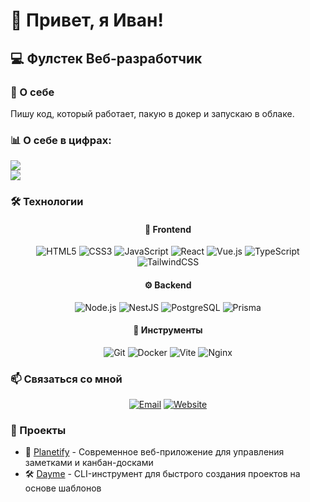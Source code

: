 # 👋 Привет, я Иван!

## 💻 Фулстек Веб-разработчик

### 🚀 О себе
Пишу код, который работает, пакую в докер и запускаю в облаке.



### 📊 О себе в цифрах:
![](https://github-readme-streak-stats.herokuapp.com/?user=LisovskiyIvan&theme=tokyonight&hide_border=false)<br/>
![](https://github-readme-stats.vercel.app/api/top-langs/?username=LisovskiyIvan&theme=tokyonight&hide_border=false&include_all_commits=true&count_private=true&layout=compact)


### 🛠 Технологии

<div align="center">

#### 🎨 Frontend
![HTML5](https://img.shields.io/badge/-HTML5-E34F26?style=flat-square&logo=html5&logoColor=white)
![CSS3](https://img.shields.io/badge/-CSS3-1572B6?style=flat-square&logo=css3)
![JavaScript](https://img.shields.io/badge/-JavaScript-F7DF1E?style=flat-square&logo=javascript&logoColor=black)
![React](https://img.shields.io/badge/-React-61DAFB?style=flat-square&logo=react&logoColor=black)
![Vue.js](https://img.shields.io/badge/-Vue.js-4FC08D?style=flat-square&logo=vue.js&logoColor=white)
![TypeScript](https://img.shields.io/badge/-TypeScript-3178C6?style=flat-square&logo=typescript&logoColor=white)
![TailwindCSS](https://img.shields.io/badge/-TailwindCSS-38B2AC?style=flat-square&logo=tailwind-css&logoColor=white)

#### ⚙️ Backend
![Node.js](https://img.shields.io/badge/-Node.js-339933?style=flat-square&logo=node.js&logoColor=white)
![NestJS](https://img.shields.io/badge/-NestJS-E0234E?style=flat-square&logo=nestjs&logoColor=white)
![PostgreSQL](https://img.shields.io/badge/-PostgreSQL-336791?style=flat-square&logo=postgresql&logoColor=white)
![Prisma](https://img.shields.io/badge/-Prisma-2D3748?style=flat-square&logo=prisma&logoColor=white)

#### 🔧 Инструменты
![Git](https://img.shields.io/badge/-Git-F05032?style=flat-square&logo=git&logoColor=white)
![Docker](https://img.shields.io/badge/-Docker-2496ED?style=flat-square&logo=docker&logoColor=white)
![Vite](https://img.shields.io/badge/-Vite-646CFF?style=flat-square&logo=vite&logoColor=white)
![Nginx](https://img.shields.io/badge/-Nginx-009639?style=flat-square&logo=nginx&logoColor=white)

</div>

### 📫 Связаться со мной

<div align="center">

[![Email](https://img.shields.io/badge/-Email-D14836?style=for-the-badge&logo=gmail&logoColor=white)](mailto:daymedead.dev@gmail.com)
[![Website](https://img.shields.io/badge/-Website-000000?style=for-the-badge&logo=about.me&logoColor=white)](https://daymedead.fun)

</div>

### 🚀 Проекты

- 📝 [Planetify](https://planetify.space) - Современное веб-приложение для управления заметками и канбан-досками
- 🛠 [Dayme](https://www.npmjs.com/package/dayme) - CLI-инструмент для быстрого создания проектов на основе шаблонов
